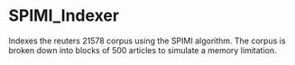# SPIMI_Indexer

Indexes the reuters 21578 corpus using the SPIMI algorithm. 
The corpus is broken down into blocks of 500 articles to simulate a memory limitation.

